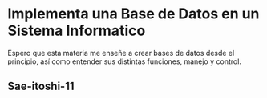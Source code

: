# Implementa una Base de Datos en un Sistema Informatico
Espero que esta materia me enseñe a crear bases de datos desde el principio, así como entender sus distintas funciones, manejo y control. 

## Sae-itoshi-11 
